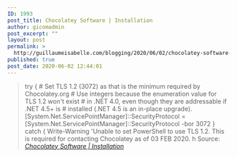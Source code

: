 ```yaml
---
ID: 1993
post_title: Chocolatey Software | Installation
author: gicomadmin
post_excerpt: ""
layout: post
permalink: >
  http://guillaumeisabelle.com/blogging/2020/06/02/chocolatey-software-installation/
published: true
post_date: 2020-06-02 12:44:01
---
```

> try { # Set TLS 1.2 (3072) as that is the minimum required by Chocolatey.org # Use integers because the enumeration value for TLS 1.2 won't exist # in .NET 4.0, even though they are addressable if .NET 4.5+ is # installed (.NET 4.5 is an in-place upgrade). [System.Net.ServicePointManager]::SecurityProtocol = [System.Net.ServicePointManager]::SecurityProtocol -bor 3072 } catch { Write-Warning 'Unable to set PowerShell to use TLS 1.2. This is required for contacting Chocolatey as of 03 FEB 2020. h Source: *[Chocolatey Software | Installation][1]*

 [1]: https://chocolatey.org/docs/installation#non-administrative-install